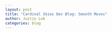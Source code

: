 ```yaml
---
layout: post
title: "Cardinal Skies Dev Blog: Smooth Moves"
author: Justin Lok
categories: blog
---
```

